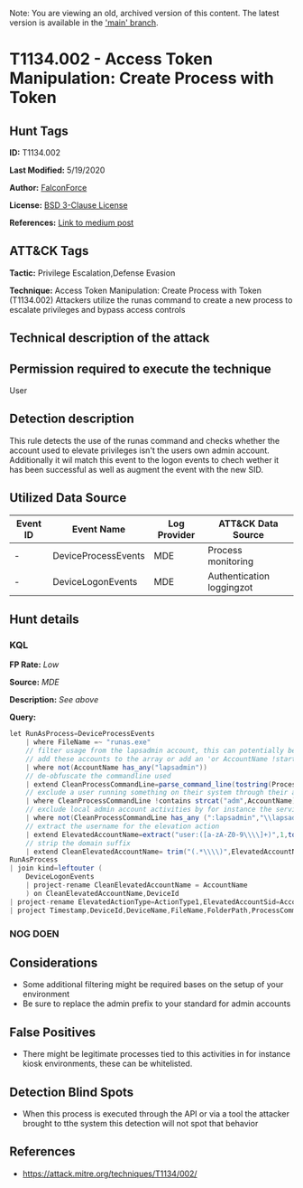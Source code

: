 Note: You are viewing an old, archived version of this content. The latest version is available in the ['main' branch](https://github.com/FalconForceTeam/FalconFriday/blob/main/0xFF-0049-Potential_runas_abuse_detected-Win.md).

# T1134.002 - Access Token Manipulation: Create Process with Token

## Hunt Tags

**ID:** T1134.002

**Last Modified:** 5/19/2020

**Author:** [FalconForce](https://falconforce.nl/)

**License:** [BSD 3-Clause License](https://github.com/FalconForceTeam/FalconFriday/blob/master/LICENSE)

**References:** [Link to medium post]()

## ATT&CK Tags

**Tactic:** Privilege Escalation,Defense Evasion

**Technique:** Access Token Manipulation: Create Process with Token (T1134.002)
Attackers utilize the runas command to create a new process to escalate privileges and bypass access controls

## Technical description of the attack

## Permission required to execute the technique

User

## Detection description

This rule detects the use of the runas command and checks whether the account used to elevate privileges isn't the users own admin account. Additionally it wil match this event to the logon events to chech wether it has been successful as well as augment the event with the new SID.

## Utilized Data Source

| Event ID | Event Name | Log Provider | ATT&CK Data Source |
|---------|---------|----------|---------|
| - | DeviceProcessEvents | MDE | Process monitoring |
| - | DeviceLogonEvents | MDE | Authentication loggingzot |

## Hunt details

### KQL

**FP Rate:** *Low*

**Source:** *MDE*

**Description:** *See above*

**Query:**

```C#
let RunAsProcess=DeviceProcessEvents
    | where FileName =~ "runas.exe" 
    // filter usage from the lapsadmin account, this can potentially be extended with certain admin accounts or prefixes
    // add these accounts to the array or add an 'or AccountName !startswith ""' in there 
    | where not(AccountName has_any("lapsadmin"))
    // de-obfuscate the commandline used 
    | extend CleanProcessCommandLine=parse_command_line(tostring(ProcessCommandLine), "windows")
    // exclude a user running something on their system through their admin account
    | where CleanProcessCommandLine !contains strcat("adm",AccountName) //replace this with your admin account naming convention
    // exclude local admin account activities by for instance the servicedesk, that uses the LAPS provisioned account
    | where not(CleanProcessCommandLine has_any (":lapsadmin","\\lapsadmin")) //replace this with your local admin account
    // extract the username for the elevation action
    | extend ElevatedAccountName=extract("user:([a-zA-Z0-9\\\\]+)",1,tostring(CleanProcessCommandLine))
    // strip the domain suffix
    | extend CleanElevatedAccountName= trim("(.*\\\\)",ElevatedAccountName);
RunAsProcess
| join kind=leftouter ( 
    DeviceLogonEvents
    | project-rename CleanElevatedAccountName = AccountName
    ) on CleanElevatedAccountName,DeviceId
| project-rename ElevatedActionType=ActionType1,ElevatedAccountSid=AccountSid1,IsLocalAdmin
| project Timestamp,DeviceId,DeviceName,FileName,FolderPath,ProcessCommandLine,SHA256,ProcessIntegrityLevel,AccountDomain,AccountName,AccountSid, LogonId, InitiatingProcessFileName,InitiatingProcessFolderPath,InitiatingProcessCommandLine,CleanProcessCommandLine,ElevatedAccountName,CleanElevatedAccountName,ElevatedActionType,LogonType,ElevatedAccountSid,IsLocalAdmin
```

### NOG DOEN

## Considerations

* Some additional filtering might be required bases on the setup of your environment
* Be sure to replace the admin prefix to your standard for admin accounts

## False Positives

* There might be legitimate processes tied to this activities in for instance kiosk environments, these can be whitelisted.
  
## Detection Blind Spots

* When this process is executed through the API or via a tool the attacker brought to tthe system this detection will not spot that behavior

## References

* https://attack.mitre.org/techniques/T1134/002/